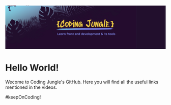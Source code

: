 ![Main Pic for Coding Jungle][main_pic]

[main_pic]: ./assets/main.jpg "Main Pic for Coding Jungle"

# Hello World!

Wecome to Coding Jungle's GitHub. Here you will find all the useful links mentioned in the videos.

#keepOnCoding!

